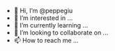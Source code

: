 - 👋 Hi, I’m @peppegiu
- 👀 I’m interested in ...
- 🌱 I’m currently learning ...
- 💞️ I’m looking to collaborate on ...
- 📫 How to reach me ...

<!---
peppegiu/peppegiu is a ✨ special ✨ repository because its `README.md` (this file) appears on your GitHub profile.
You can click the Preview link to take a look at your changes.
--->
